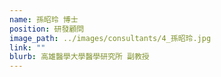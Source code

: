 ```yaml
---
name: 孫昭玲 博士
position: 研發顧問
image_path: ../images/consultants/4_孫昭玲.jpg
link: ""
blurb: 高雄醫學大學醫學研究所 副教授
---
```


